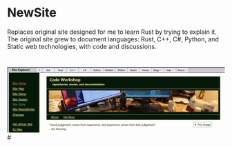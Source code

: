# NewSite
Replaces original site designed for me to learn Rust by trying to explain it.
The original site grew to document languages: Rust, C++, C#, Python, and 
Static web technologies, with code and discussions.
#
<img src="pictures/HomePic.png">
#